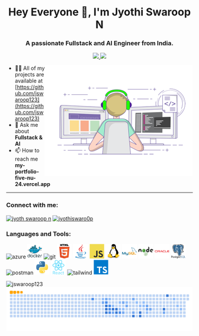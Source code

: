 <h1 align="center">Hey Everyone 👋, I'm Jyothi Swaroop N</h1>


<h3 align="center">A passionate Fullstack and AI Engineer from India.</h3>

<p align="center">
  <a href="https://github.com/jswaroop123">
    <img src="https://img.shields.io/github/followers/jswaroop123?label=Follow&style=social" />
  </a>
  <a href="https://linkedin.com/in/jyothi-swaroop-n-9446912a9">
    <img src="https://img.shields.io/badge/LinkedIn-Jyothi%20Swaroop%20N-blue?logo=linkedin&style=flat-square" />
  </a>
</p>

<img align="right" alt="Coding" width="400" src="https://raw.githubusercontent.com/devSouvik/devSouvik/master/gif3.gif">


- 👨‍💻 All of my projects are available at [https://github.com/jswaroop123](https://github.com/jswaroop123)  
- 💬 Ask me about **Fullstack & AI**  
- 📫 How to reach me **my-portfolio-five-nu-24.vercel.app**
---
<h3 align="left">Connect with me:</h3>
<p align="left">
<a href="https://linkedin.com/in/jyothi-swaroop-n-9446912a9" target="blank"><img align="center" src="https://raw.githubusercontent.com/rahuldkjain/github-profile-readme-generator/master/src/images/icons/Social/linked-in-alt.svg" alt="jyoth swaroop n" height="30" width="40" /></a>
<a href="https://instagram.com/jyothiswaro0p" target="blank"><img align="center" src="https://raw.githubusercontent.com/rahuldkjain/github-profile-readme-generator/master/src/images/icons/Social/instagram.svg" alt="jyothiswaro0p" height="30" width="40" /></a>
</p>



<h3 align="left">Languages and Tools:</h3>
<p align="left"> 
    <img src="https://www.vectorlogo.zone/logos/microsoft_azure/microsoft_azure-icon.svg" alt="azure" width="40" height="40"/>  
    <img src="https://raw.githubusercontent.com/devicons/devicon/master/icons/docker/docker-original-wordmark.svg" alt="docker" width="40" height="40"/> 
    <img src="https://www.vectorlogo.zone/logos/git-scm/git-scm-icon.svg" alt="git" width="40" height="40"/>
    <img src="https://raw.githubusercontent.com/devicons/devicon/master/icons/html5/html5-original-wordmark.svg" alt="html5" width="40" height="40"/>
    <img src="https://raw.githubusercontent.com/devicons/devicon/master/icons/java/java-original.svg" alt="java" width="40" height="40"/>
    <img src="https://raw.githubusercontent.com/devicons/devicon/master/icons/javascript/javascript-original.svg" alt="javascript" width="40" height="40"/> 
    <img src="https://raw.githubusercontent.com/devicons/devicon/master/icons/linux/linux-original.svg" alt="linux" width="40" height="40"/> 
    <img src="https://raw.githubusercontent.com/devicons/devicon/master/icons/mysql/mysql-original-wordmark.svg" alt="mysql" width="40" height="40"/> 
    <img src="https://raw.githubusercontent.com/devicons/devicon/master/icons/nodejs/nodejs-original-wordmark.svg" alt="nodejs" width="40" height="40"/> 
    <img src="https://raw.githubusercontent.com/devicons/devicon/master/icons/oracle/oracle-original.svg" alt="oracle" width="40" height="40"/> 
    <img src="https://raw.githubusercontent.com/devicons/devicon/master/icons/postgresql/postgresql-original-wordmark.svg" alt="postgresql" width="40" height="40"/> 
    <img src="https://www.vectorlogo.zone/logos/getpostman/getpostman-icon.svg" alt="postman" width="40" height="40"/> 
    <img src="https://raw.githubusercontent.com/devicons/devicon/master/icons/python/python-original.svg" alt="python" width="40" height="40"/> 
    <img src="https://raw.githubusercontent.com/devicons/devicon/master/icons/react/react-original-wordmark.svg" alt="react" width="40" height="40"/> 
    <img src="https://www.vectorlogo.zone/logos/tailwindcss/tailwindcss-icon.svg" alt="tailwind" width="40" height="40"/> 
    <img src="https://raw.githubusercontent.com/devicons/devicon/master/icons/typescript/typescript-original.svg" alt="typescript" width="40" height="40"/>
</p>

<p><img align="left" src="https://github-readme-stats.vercel.app/api/top-langs?username=jswaroop123&show_icons=true&locale=en&layout=compact" alt="jswaroop123" /></p>
 
![snake gif](https://github.com/jswaroop123/jswaroop123/blob/output/github-contribution-grid-snake.gif)
